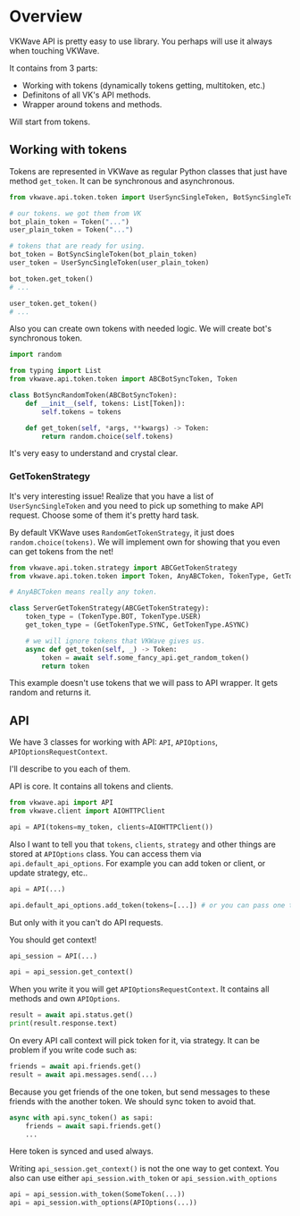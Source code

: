 # Overview

VKWave API is pretty easy to use library. You perhaps will use it always when touching VKWave.

It contains from 3 parts:

* Working with tokens (dynamically tokens getting, multitoken, etc.)
* Definitons of all VK's API methods.
* Wrapper around tokens and methods.

Will start from tokens.

## Working with tokens

Tokens are represented in VKWave as regular Python classes that just have method `get_token`. It can be synchronous and asynchronous. 

```python
from vkwave.api.token.token import UserSyncSingleToken, BotSyncSingleToken, Token

# our tokens. we got them from VK
bot_plain_token = Token("...")
user_plain_token = Token("...")

# tokens that are ready for using.
bot_token = BotSyncSingleToken(bot_plain_token)
user_token = UserSyncSingleToken(user_plain_token)

bot_token.get_token()
# ...

user_token.get_token()
# ...

```

Also you can create own tokens with needed logic. We will create bot's synchronous token.

```python
import random

from typing import List
from vkwave.api.token.token import ABCBotSyncToken, Token

class BotSyncRandomToken(ABCBotSyncToken):
    def __init__(self, tokens: List[Token]):
        self.tokens = tokens

    def get_token(self, *args, **kwargs) -> Token:
        return random.choice(self.tokens)

```
It's very easy to understand and crystal clear.


### GetTokenStrategy

It's very interesting issue! Realize that you have a list of `UserSyncSingleToken` and you need to pick up something to make API request. Choose some of them it's pretty hard task.

By default VKWave uses `RandomGetTokenStrategy`, it just does `random.choice(tokens)`. We will implement own for showing that you even can get tokens from the net!

```python
from vkwave.api.token.strategy import ABCGetTokenStrategy
from vkwave.api.token.token import Token, AnyABCToken, TokenType, GetTokenType

# AnyABCToken means really any token.

class ServerGetTokenStrategy(ABCGetTokenStrategy):
    token_type = (TokenType.BOT, TokenType.USER)
    get_token_type = (GetTokenType.SYNC, GetTokenType.ASYNC)

    # we will ignore tokens that VKWave gives us.
    async def get_token(self, _) -> Token:
        token = await self.some_fancy_api.get_random_token()
        return token
```

This example doesn't use tokens that we will pass to API wrapper. It gets random and returns it.

## API

We have 3 classes for working with API: `API`, `APIOptions`, `APIOptionsRequestContext`.

I'll describe to you each of them.

API is core. It contains all tokens and clients. 

```python
from vkwave.api import API
from vkwave.client import AIOHTTPClient

api = API(tokens=my_token, clients=AIOHTTPClient())
```
Also I want to tell you that `tokens`, `clients`, `strategy` and other things are stored at `APIOptions` class. You can access them via `api.default_api_options`. For example you can add token or client, or update strategy, etc..

```python
api = API(...)

api.default_api_options.add_token(tokens=[...]) # or you can pass one token
```

But only with it you can't do API requests.

You should get context!

```python
api_session = API(...)

api = api_session.get_context()
```

When you write it you will get `APIOptionsRequestContext`. It contains all methods and own `APIOptions`.

```python
result = await api.status.get()
print(result.response.text)
```

On every API call context will pick token for it, via strategy. It can be problem if you write code such as:
```python
friends = await api.friends.get()
result = await api.messages.send(...)
```

Because you get friends of the one token, but send messages to these friends with the another token. We should sync token to avoid that.

```python
async with api.sync_token() as sapi:
    friends = await sapi.friends.get()
    ...
```
Here token is synced and used always.

Writing `api_session.get_context()` is not the one way to get context. You also can use either `api_session.with_token` or `api_session.with_options`

```python
api = api_session.with_token(SomeToken(...))
api = api_session.with_options(APIOptions(...))
```
